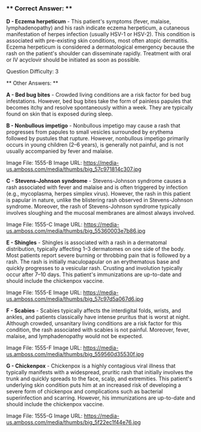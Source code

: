 ### ** Correct Answer: **

**D - Eczema herpeticum** - This patient's symptoms (fever, malaise, lymphadenopathy) and his rash indicate eczema herpeticum, a cutaneous manifestation of herpes infection (usually HSV-1 or HSV-2). This condition is associated with pre-existing skin conditions, most often atopic dermatitis. Eczema herpeticum is considered a dermatological emergency because the rash on the patient's shoulder can disseminate rapidly. Treatment with oral or IV acyclovir should be initiated as soon as possible.

Question Difficulty: 3

** Other Answers: **

**A - Bed bug bites** - Crowded living conditions are a risk factor for bed bug infestations. However, bed bug bites take the form of painless papules that becomes itchy and resolve spontaneously within a week. They are typically found on skin that is exposed during sleep.

**B - Nonbullous impetigo** - Nonbullous impetigo may cause a rash that progresses from papules to small vesicles surrounded by erythema followed by pustules that rupture. However, nonbullous impetigo primarily occurs in young children (2–6 years), is generally not painful, and is not usually accompanied by fever and malaise.

Image File: 1555-B
Image URL: https://media-us.amboss.com/media/thumbs/big_57c971814c307.jpg

**C - Stevens-Johnson syndrome** - Stevens-Johnson syndrome causes a rash associated with fever and malaise and is often triggered by infection (e.g., mycoplasma, herpes simplex virus). However, the rash in this patient is papular in nature, unlike the blistering rash observed in Stevens-Johnson syndrome. Moreover, the rash of Stevens-Johnson syndrome typically involves sloughing and the mucosal membranes are almost always involved.

Image File: 1555-C
Image URL: https://media-us.amboss.com/media/thumbs/big_55360003e7b86.jpg

**E - Shingles** - Shingles is associated with a rash in a dermatomal distribution, typically affecting 1–3 dermatomes on one side of the body. Most patients report severe burning or throbbing pain that is followed by a rash. The rash is initially maculopapular on an erythematous base and quickly progresses to a vesicular rash. Crusting and involution typically occur after 7–10 days. This patient's immunizations are up-to-date and should include the chickenpox vaccine.

Image File: 1555-E
Image URL: https://media-us.amboss.com/media/thumbs/big_57c97d5a067d6.jpg

**F - Scabies** - Scabies typically affects the interdigital folds, wrists, and ankles, and patients classically have intense pruritus that is worst at night. Although crowded, unsanitary living conditions are a risk factor for this condition, the rash associated with scabies is not painful. Moreover, fever, malaise, and lymphadenopathy would not be expected.

Image File: 1555-F
Image URL: https://media-us.amboss.com/media/thumbs/big_559560d35530f.jpg

**G - Chickenpox** - Chickenpox is a highly contagious viral illness that typically manifests with a widespread, pruritic rash that initially involves the trunk and quickly spreads to the face, scalp, and extremities. This patient's underlying skin condition puts him at an increased risk of developing a severe form of chickenpox and complications such as bacterial superinfection and scarring. However, his immunizations are up-to-date and should include the chickenpox vaccine.

Image File: 1555-G
Image URL: https://media-us.amboss.com/media/thumbs/big_5f22ec1f44e76.jpg

